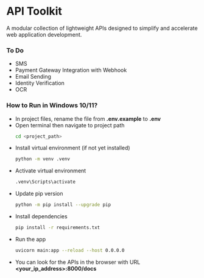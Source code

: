 # API Toolkit

A modular collection of lightweight APIs designed to simplify and accelerate web application development.


### To Do
- SMS
- Payment Gateway Integration with Webhook
- Email Sending
- Identity Verification
- OCR


### How to Run in Windows 10/11?
- In project files, rename the file from **.env.example** to **.env**
- Open terminal then navigate to project path
    ```bash
    cd <project_path>
    ```
- Install virtual environment (if not yet installed)
    ```bash
    python -m venv .venv
    ```
- Activate virtual environment
    ```bash
    .venv\Scripts\activate
    ```
- Update pip version
    ```bash
    python -m pip install --upgrade pip
    ```
- Install dependencies
    ```bash
    pip install -r requirements.txt
    ```
- Run the app
    ```bash
    uvicorn main:app --reload --host 0.0.0.0
    ```
- You can look for the APIs in the browser with URL **<your_ip_address>:8000/docs**